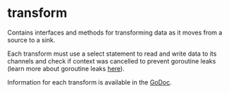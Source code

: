 # transform

Contains interfaces and methods for transforming data as it moves from a source to a sink.

Each transform must use a select statement to read and write data to its channels and check if context was cancelled to prevent goroutine leaks (learn more about goroutine leaks [here](https://www.ardanlabs.com/blog/2018/11/goroutine-leaks-the-forgotten-sender.html)).

Information for each transform is available in the [GoDoc](https://pkg.go.dev/github.com/brexhq/substation/internal/transform).
